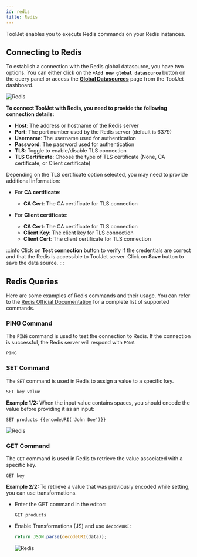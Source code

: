 ```yaml
---
id: redis
title: Redis
---
```


ToolJet enables you to execute Redis commands on your Redis instances.

## Connecting to Redis

To establish a connection with the Redis global datasource, you have two options. You can either click on the **`+Add new global datasource`** button on the query panel or access the **[Global Datasources](/docs/data-sources/overview)** page from the ToolJet dashboard.

<div style={{textAlign: 'center'}}>

<img className="screenshot-full" src="/img/datasource-reference/redis/gdsredis.gif" alt="Redis" />

</div>

**To connect ToolJet with Redis, you need to provide the following connection details:**

- **Host**: The address or hostname of the Redis server
- **Port**: The port number used by the Redis server (default is 6379)
- **Username**: The username used for authentication 
- **Password**: The password used for authentication
- **TLS**: Toggle to enable/disable TLS connection
- **TLS Certificate**: Choose the type of TLS certificate (None, CA certificate, or Client certificate)

Depending on the TLS certificate option selected, you may need to provide additional information:

- For **CA certificate**:
  - **CA Cert**: The CA certificate for TLS connection

- For **Client certificate**:
  - **CA Cert**: The CA certificate for TLS connection
  - **Client Key**: The client key for TLS connection
  - **Client Cert**: The client certificate for TLS connection

:::info
Click on **Test connection** button to verify if the credentials are correct and that the Redis is accessible to ToolJet server. Click on **Save** button to save the data source.
:::

## Redis Queries

Here are some examples of Redis commands and their usage. You can refer to the [Redis Official Documentation](https://redis.io/commands) for a complete list of supported commands.

### PING Command

The `PING` command is used to test the connection to Redis. If the connection is successful, the Redis server will respond with `PONG`.

```shell
PING
```

### SET Command

The `SET` command is used in Redis to assign a value to a specific key.

```shell
SET key value
```

**Example 1/2:**
When the input value contains spaces, you should encode the value before providing it as an input:

```shell
SET products {{encodeURI('John Doe')}}
```

<div style={{textAlign: 'center'}}>

<img className="screenshot-full" src="/img/datasource-reference/redis/encode.png" alt="Redis" />

</div>

### GET Command

The `GET` command is used in Redis to retrieve the value associated with a specific key.

```shell
GET key
```

**Example 2/2:**
To retrieve a value that was previously encoded while setting, you can use transformations. 

- Enter the GET command in the editor:
  ```shell
  GET products
  ```

- Enable Transformations (JS) and use `decodeURI`:
  ```js
  return JSON.parse(decodeURI(data));
  ```

  <div style={{textAlign: 'center'}}>

  <img className="screenshot-full" src="/img/datasource-reference/redis/decode.png" alt="Redis" />

  </div>